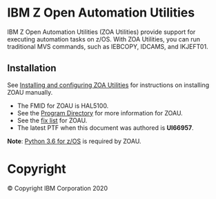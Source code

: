 # IBM Z Open Automation Utilities 
IBM Z Open Automation Utilities (ZOA Utilities) provide support for executing automation tasks on z/OS. With ZOA Utilities, you can run traditional MVS commands, such as IEBCOPY, IDCAMS, and IKJEFT01.

## Installation
See [Installing and configuring ZOA Utilities](https://www.ibm.com/support/knowledgecenter/en/SSKFYE_1.0.0/install.html) for instructions on installing ZOAU manually.

* The FMID for ZOAU is HAL5100. 
* See the [Program Directory](https://www.ibm.com/support/knowledgecenter/en/SSKFYE_1.0.0/program_directory_zoautil/hal5100.html) for more information for ZOAU. 
* See the [fix list](https://www.ibm.com/support/pages/fix-list-ibm-z-open-automation-utilities) for ZOAU.
* The latest PTF when this document was authored is __UI66957__.

__Note__: [Python 3.6 for z/OS](https://github.com/ansible-collections/ibm_zos_core/blob/master/docs/README-python-zos.md) is required by ZOAU.

# Copyright
© Copyright IBM Corporation 2020  